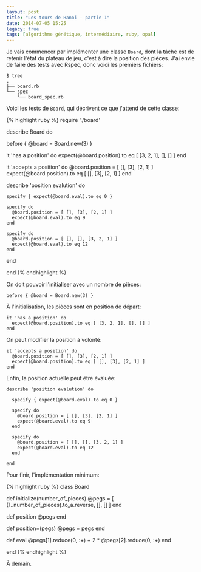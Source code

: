 ```yaml
---
layout: post
title: "Les tours de Hanoi - partie 1"
date: 2014-07-05 15:25
legacy: true
tags: [algorithme génétique, intermédiaire, ruby, opal]
---
```




Je vais commencer par implémenter une classe `Board`, dont la tâche est
de retenir l'état du plateau de jeu, c'est à dire la position des pièces.
J'ai envie de faire des tests avec Rspec, donc voici les premiers fichiers:

    $ tree
    .
    ├── board.rb
    └── spec
        └── board_spec.rb

<!-- more -->

Voici les tests de `Board`, qui décrivent ce que j'attend de cette classe:

{% highlight ruby %}
require './board'

describe Board do

  before { @board = Board.new(3) }

  it 'has a position' do
    expect(@board.position).to eq [ [3, 2, 1], [], [] ]
  end

  it 'accepts a position' do
    @board.position = [ [], [3], [2, 1] ]
    expect(@board.position).to eq [ [], [3], [2, 1] ]
  end

  describe 'position evalution' do

    specify { expect(@board.eval).to eq 0 }

    specify do
      @board.position = [ [], [3], [2, 1] ]
      expect(@board.eval).to eq 9
    end

    specify do
      @board.position = [ [], [], [3, 2, 1] ]
      expect(@board.eval).to eq 12
    end

  end

end
{% endhighlight %}

On doit pouvoir l'initialiser avec un nombre de pièces:

    before { @board = Board.new(3) }

À l'initialisation, les pièces sont en position de départ:

    it 'has a position' do
      expect(@board.position).to eq [ [3, 2, 1], [], [] ]
    end

On peut modifier la position à volonté:

    it 'accepts a position' do
      @board.position = [ [], [3], [2, 1] ]
      expect(@board.position).to eq [ [], [3], [2, 1] ]
    end

Enfin, la position actuelle peut être évaluée:

    describe 'position evalution' do

      specify { expect(@board.eval).to eq 0 }

      specify do
        @board.position = [ [], [3], [2, 1] ]
        expect(@board.eval).to eq 9
      end

      specify do
        @board.position = [ [], [], [3, 2, 1] ]
        expect(@board.eval).to eq 12
      end

    end

Pour finir, l'implémentation minimum:

{% highlight ruby %}
class Board

  def initialize(number_of_pieces)
    @pegs = [ (1..number_of_pieces).to_a.reverse, [], [] ]
  end

  def position
    @pegs
  end

  def position=(pegs)
    @pegs = pegs
  end

  def eval
    @pegs[1].reduce(0, :+) + 2 * @pegs[2].reduce(0, :+)
  end

end
{% endhighlight %}



À demain.


